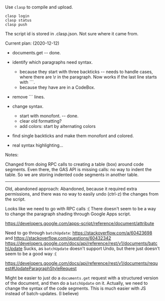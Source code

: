 Use `clasp` to compile and upload.

```
clasp login
clasp status
clasp push
```

The script id is stored in .clasp.json.
Not sure where it came from.

Current plan: (2020-12-12)
- documents.get  -- done.
- identify which paragraphs need syntax.
  * because they start with three backticks
    -- needs to handle cases, where there are \r in the paragraph.
      Now works if the last line starts with ```.
  * because they have are in a CodeBox.
- remove ``` lines.
- change syntax.
  * start with monofont. -- done.
  * clear old formatting?
  * add colors: start by alternating colors

- find single backticks and make them monofont and colored.
- real syntax highlighting...

Notes:

Changed from doing RPC calls to creating a table (box) around code segments.
Even there, the GAS API is missing calls: no way to indent the table.
So we are storing indented code segments in another table.


-------------------------------------------------
Old, abandoned approach:
Abandoned, because it required extra permissions, and there was no way to
easily undo (ctrl-z) the changes from the script.

Looks like we need to go with RPC calls :(
There doesn't seem to be a way to change the paragraph shading through
  Google Apps script.

https://developers.google.com/apps-script/reference/document/attribute

Need to go through `batchUpdate`:
https://stackoverflow.com/a/60423698 and https://stackoverflow.com/questions/60432342
https://developers.google.com/docs/api/reference/rest/v1/documents/batchUpdate
Sucks, as `batchUpdate` doesn't support Undo, but there just doesn't seem to be a good way :(

https://developers.google.com/docs/api/reference/rest/v1/documents/request#UpdateParagraphStyleRequest

Might be easier to just do a `documents.get` request with a structured version of the document, and then do a `batchUpdate` on it.
Actually, we need to change the syntax of the code segments. This is much easier with JS instead of batch-updates. (I believe)

